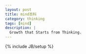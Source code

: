 ```yaml
---
layout: post
title: mind百科
category: thinking
tags: [mind]
description: |
  Growth that Starts from Thinking. 
---
```

{% include JB/setup %}

